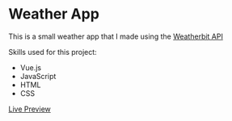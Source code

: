 # Weather App

This is a small weather app that I made using the <a href="https://www.weatherbit.io/api">Weatherbit API</a>

Skills used for this project:

- Vue.js<br>
- JavaScript<br>
- HTML<br>
- CSS<br>

<a href="https://rickylobo626.github.io/weather-app/">Live Preview</a>
